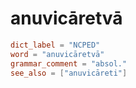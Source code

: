 # anuvicāretvā

``` toml
dict_label = "NCPED"
word = "anuvicāretvā"
grammar_comment = "absol."
see_also = ["anuvicāreti"]
```

